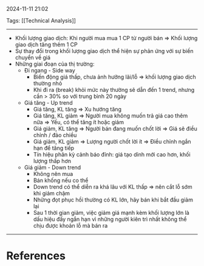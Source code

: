 2024-11-11 21:02

Tags: [[Technical Analysis]]

---

-   Khối lượng giao dịch: Khi người mua mua 1 CP từ người bán ⇒ Khối lượng giao dịch tăng thêm 1 CP
-   Sự thay đổi trong khối lượng giao dịch thể hiện sự phản ứng với sự biến chuyển về giá
-   Những giai đoạn của thị trường:
    -   Đi ngang - Side way
        -   Biến động giá thấp, chưa ảnh hưởng lãi/lỗ ⇒ khối lượng giao dịch thường nhỏ
        -   Khi đi ra (break) khỏi mức này thường sẽ dẫn đến 1 trend, nhưng cần > 30% so với trung bình 20 ngày
    -   Giá tăng - Up trend
        -   Giá tăng, KL tăng ⇒ Xu hướng tăng
        -   Giá tăng, KL giảm ⇒ Người mua không muốn trả giá cao thêm nữa ⇒ Yếu, có thể tăng ít hoặc giảm
        -   Giá giảm, KL tăng ⇒ Người bán đang muốn chốt lời ⇒ Giá sẽ điều chỉnh / đảo chiều
        -   Giá giảm, KL giảm ⇒ Lượng người chốt lời ít ⇒ Điều chỉnh ngắn hạn để tăng tiếp
        -   Tín hiệu phân kỳ cảnh báo đỉnh: giá tạo dỉnh mới cao hơn, khối lượng thấp hơn
    -   Giá giảm - Down trend
        -   Không nên mua
        -   Bán khống nếu co thể
        -   Down trend có thể diễn ra khá lâu với KL thấp ⇒ nên cắt lỗ sớm khi giảm chậm
        -   Những đọt phục hồi thường có KL lớn, hãy bán khi bắt đầu giảm lại
        -   Sau 1 thời gian giảm, việc giảm giá mạnh kèm khối lượng lớn là dấu hiệu đấy ngắn hạn vì những người kiên trì nhất không thể chịu được khoản lỗ mà bán ra

---
# References